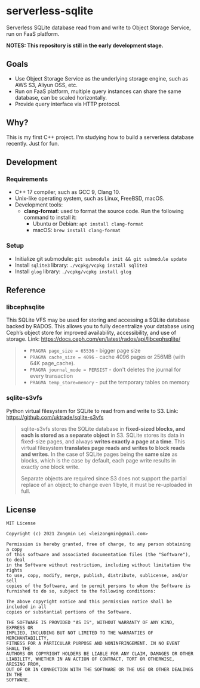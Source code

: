 # serverless-sqlite

Serverless SQLite database read from and write to Object Storage Service, run on FaaS platform.

**NOTES: This repository is still in the early development stage.**

## Goals

- Use Object Storage Service as the underlying storage engine, such as AWS S3, Aliyun OSS, etc.
- Run on FaaS platform, multiple query instances can share the same database, can be scaled horizontally.
- Provide query interface via HTTP protocol.

## Why?

This is my first C++ project. I'm studying how to build a serverless database recently. Just for fun.

## Development

### Requirements

- C++ 17 compiler, such as GCC 9, Clang 10.
- Unix-like operating system, such as Linux, FreeBSD, macOS.
- Development tools:
  - **clang-format**: used to format the source code. Run the following command to install it:
    - Ubuntu or Debian: `apt install clang-format`
    - macOS: `brew install clang-format`

### Setup

- Initialize git submodule: `git submodule init && git submodule update`
- Install `sqlite3` library: `./vcpkg/vcpkg install sqlite3`
- Install `glog` library: `./vcpkg/vcpkg install glog`

## Reference

### libcephsqlite

This SQLite VFS may be used for storing and accessing a SQLite database backed by RADOS. This allows you to fully decentralize your database using Ceph’s object store for improved availability, accessibility, and use of storage.
Link: https://docs.ceph.com/en/latest/rados/api/libcephsqlite/

> - `PRAGMA page_size = 65536` - bigger page size
> - `PRAGMA cache_size = 4096` - cache 4096 pages or 256MB (with 64K page_cache).
> - `PRAGMA journal_mode = PERSIST` - don't deletes the journal for every transaction
> - `PRAGMA temp_store=memory` - put the temporary tables on memory

### sqlite-s3vfs

Python virtual filesystem for SQLite to read from and write to S3.
Link: https://github.com/uktrade/sqlite-s3vfs

> sqlite-s3vfs stores the SQLite database in **fixed-sized blocks, and each is stored as a separate object** in S3. SQLite stores its data in fixed-size pages, and always **writes exactly a page at a time**. This virtual filesystem **translates page reads and writes to block reads and writes**. In the case of SQLite pages being the **same size** as blocks, which is the case by default, each page write results in exactly one block write.
>
> Separate objects are required since S3 does not support the partial replace of an object; to change even 1 byte, it must be re-uploaded in full.

## License

```text
MIT License

Copyright (c) 2021 Zongmin Lei <leizongmin@gmail.com>

Permission is hereby granted, free of charge, to any person obtaining a copy
of this software and associated documentation files (the "Software"), to deal
in the Software without restriction, including without limitation the rights
to use, copy, modify, merge, publish, distribute, sublicense, and/or sell
copies of the Software, and to permit persons to whom the Software is
furnished to do so, subject to the following conditions:

The above copyright notice and this permission notice shall be included in all
copies or substantial portions of the Software.

THE SOFTWARE IS PROVIDED "AS IS", WITHOUT WARRANTY OF ANY KIND, EXPRESS OR
IMPLIED, INCLUDING BUT NOT LIMITED TO THE WARRANTIES OF MERCHANTABILITY,
FITNESS FOR A PARTICULAR PURPOSE AND NONINFRINGEMENT. IN NO EVENT SHALL THE
AUTHORS OR COPYRIGHT HOLDERS BE LIABLE FOR ANY CLAIM, DAMAGES OR OTHER
LIABILITY, WHETHER IN AN ACTION OF CONTRACT, TORT OR OTHERWISE, ARISING FROM,
OUT OF OR IN CONNECTION WITH THE SOFTWARE OR THE USE OR OTHER DEALINGS IN THE
SOFTWARE.
```
